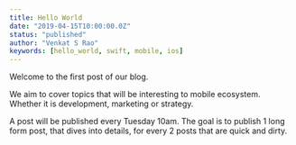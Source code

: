 ```yaml
---
title: Hello World
date: "2019-04-15T10:00:00.0Z"
status: "published"
author: "Venkat S Rao"
keywords: [hello_world, swift, mobile, ios]
---
```


Welcome to the first post of our blog.

We aim to cover topics that will be interesting to mobile ecosystem. Whether it is development, marketing or strategy.

A post will be published every Tuesday 10am. The goal is to publish 1 long form post, that dives into details, for every 2 posts that are quick and dirty.
